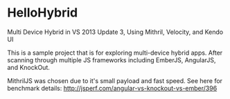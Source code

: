 HelloHybrid
===========

Multi Device Hybrid in VS 2013 Update 3, Using Mithril, Velocity, and Kendo UI

This is a sample project that is for exploring multi-device hybrid apps. 
After scanning through multiple JS frameworks including EmberJS, AngularJS, and KnockOut.

MithrilJS was chosen due to it's small payload and fast speed.
See here for benchmark details:
http://jsperf.com/angular-vs-knockout-vs-ember/396
